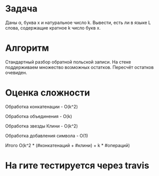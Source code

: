 # Задача
Даны α, буква x и натуральное число k. Вывести, есть ли в языке L слова, содержащие кратное k число букв x.
# Алгоритм
Стандартный разбор обратной польской записи. На стеке поддерживаем множество возможных остатков. Пересчёт остатков очевиден.
# Оценка сложности
Обработка конкатенации - O(k^2)

Обработка объединения - O(k)

Обработка звезды Клини - O(k^2)

Обработка добавления символа - O(1)

Итого O(k^2 * (#конкатенаций + #клини) + k * #операций)

# На гите тестируется через travis